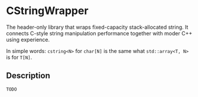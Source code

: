 # CStringWrapper

The header-only library that wraps fixed-capacity stack-allocated string. It connects C-style string manipulation performance together with moder C++ using experience.

In simple words: `cstring<N>` for `char[N]` is the same what `std::array<T, N>` is for `T[N]`.

## Description

`TODO`
